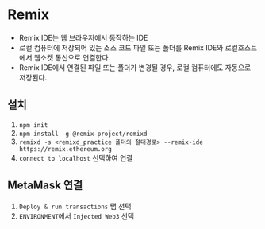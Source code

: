 # Remix

* Remix IDE는 웹 브라우저에서 동작하는 IDE
* 로컬 컴퓨터에 저장되어 있는 소스 코드 파일 또는 폴더를 Remix IDE와 로컬호스트에서 웹소켓 통신으로 연결한다.
* Remix IDE에서 연결된 파일 또는 폴더가 변경될 경우, 로컬 컴퓨터에도 자동으로 저장된다.

## 설치

1. `npm init`
2. `npm install -g @remix-project/remixd`
3. `remixd -s <remixd_practice 폴더의 절대경로> --remix-ide https://remix.ethereum.org`
4. `connect to localhost` 선택하여 연결

## MetaMask 연결

1. `Deploy & run transactions` 탭 선택
2. `ENVIRONMENT`에서 `Injected Web3` 선택